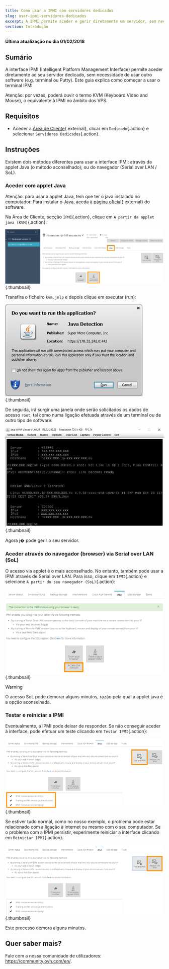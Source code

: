 ```yaml
---
title: Como usar a IPMI com servidores dedicados
slug: usar-ipmi-servidores-dedicados
excerpt: A IPMI permite aceder e gerir diretamente um servidor, sem necessidade de usar outro software
section: Introdução
---
```


**Última atualização no dia 01/02/2018**

## Sumário

A interface IPMI (Intelligent Platform Management Interface) permite aceder diretamente ao seu servidor dedicado, sem necessidade de usar outro software (e.g. terminal ou Putty). Este guia explica como começar a usar o terminal IPMI

Atenção: por vezes, poderá ouvir o termo KVM (Keyboard Video and Mouse), o equivalente à IPMI no âmbito dos VPS. 

## Requisitos
- Aceder à [Área de Cliente](https://www.ovh.com/auth){.external}, clicar em `Dedicado`{.action} e selecionar `Servidores Dedicados`{.action}.

## Instruções

Existem dois métodos diferentes para usar a interface IPMI: através da applet Java (o método aconselhado); ou do navegador (Serial over LAN / SoL).

### Aceder com applet Java

Atenção: para usar a applet Java, tem que ter o java instalado no computador. Para instalar o Java, aceda à [página oficial](https://www.java.com/pt_br/download/){.external} do software.

Na Área de Cliente, secção `IPMI`{.action}, clique em `A partir da applet java (KVM)`{.action}:

![IPMI Java initiated](images/java_ipmi_initiate.png){.thumbnail}

Transfira o ficheiro `kvm.jnlp` e depois clique em executar (run):

![IPMI Java opening](images/java_ipmi_activation.png){.thumbnail}

De seguida, irá surgir uma janela onde serão solicitados os dados de acesso `root`, tal como numa ligação efetuada através de um terminal ou de outro tipo de software:

![IPMI Java login](images/java_ipmi_login.png){.thumbnail}

Agora j� pode gerir o seu servidor.

### Aceder através do navegador (browser) via Serial over LAN (SoL)

O acesso via applet é o mais aconselhado. No entanto, também pode usar a IPMI através de Serial over LAN. Para isso, clique em `IPMI`{.action} e selecione `A partir do seu navegador (SoL)`{.action}:

![IPMI SoL activation](images/sol_ipmi_activation.png){.thumbnail}

> [!warning]
>
> O acesso SoL pode demorar alguns minutos, razão pela qual a applet java é a opção aconselhada.
>

### Testar e reiniciar a IPMI

Eventualmente, a IPMI pode deixar de responder. Se não conseguir aceder à interface, pode efetuar um teste clicando em `Testar IPMI`{.action}:

![IPMI test](images/ipmi_test.png){.thumbnail}

Se estiver tudo normal, como no nosso exemplo, o problema pode estar relacionado com a ligação à internet ou mesmo com o seu computador. Se o problema com a IPMI persistir, experimente reiniciar a interface clicando em `Reiniciar IPMI`{.action}.

![IPMI test](images/ipmi_reboot.png){.thumbnail}

Este processo demora alguns minutos.

## Quer saber mais?

Fale com a nossa comunidade de utilizadores: <https://community.ovh.com/en/>.